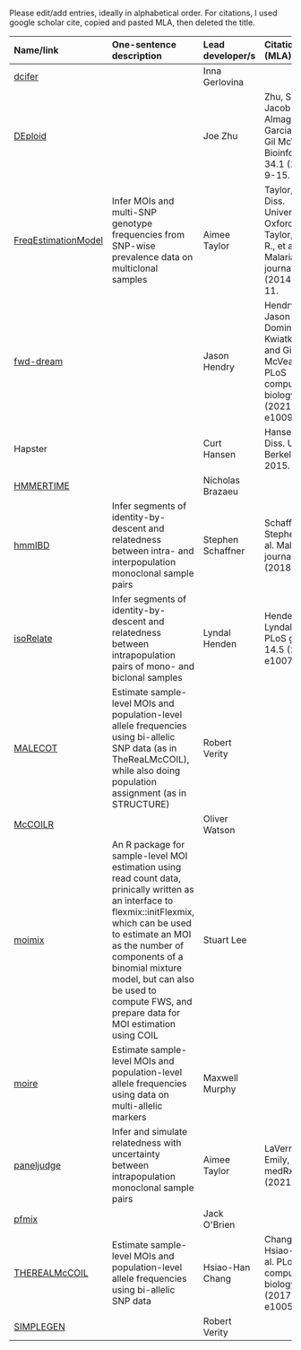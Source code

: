Please edit/add entries, ideally in alphabetical order. For citations, I used google scholar cite, copied and pasted MLA, then deleted the title. 

| Name/link   | One-sentence description | Lead developer/s | Citation (MLA) | 
| :---    | :---------               | :----            | :----    |
| [dcifer](https://github.com/innager/dcifer) || Inna Gerlovina ||
| [DEploid](https://github.com/DEploid-dev/DEploid) || Joe Zhu | Zhu, Sha Joe, Jacob Almagro-Garcia, and Gil McVean. Bioinformatics 34.1 (2018): 9-15.|
| [FreqEstimationModel](https://github.com/aimeertaylor/FreqEstimationModel) | Infer MOIs and multi-SNP genotype frequencies from SNP-wise prevalence data on multiclonal samples | Aimee Taylor | Taylor, Aimee. Diss. University of Oxford, 2016; Taylor, Aimee R., et al. Malaria journal 13.1 (2014): 1-11.| 
| [fwd-dream](https://github.com/JasonAHendry/fwd-dream) ||Jason Hendry | Hendry, Jason A., Dominic Kwiatkowski, and Gil McVean. PLoS computational biology 17.8 (2021): e1009287.|
| Hapster ||Curt Hansen| Hansen, Curt. Diss. UC Berkeley, 2015.|
| [HMMERTIME](https://github.com/nickbrazeau/HMMERTIME) || Nicholas Brazaeu ||
| [hmmIBD](https://github.com/glipsnort/hmmIBD) | Infer segments of identity-by-descent and relatedness between intra- and interpopulation monoclonal sample pairs | Stephen Schaffner | Schaffner, Stephen F., et al. Malaria journal 17.1 (2018): 1-4.| 
| [isoRelate](https://github.com/bahlolab/isoRelate)| Infer segments of identity-by-descent and relatedness between intrapopulation pairs of mono- and biclonal samples | Lyndal Henden | Henden, Lyndal, et al. PLoS genetics 14.5 (2018): e1007279. |
| [MALECOT](https://github.com/bobverity/MALECOT) | Estimate sample-level MOIs and population-level allele frequencies using bi-allelic SNP data (as in TheReaLMcCOIL), while also doing population assignment (as in STRUCTURE) | Robert Verity ||
| [McCOILR](https://github.com/OJWatson/McCOILR) || Oliver Watson ||
| [moimix](https://github.com/bahlolab/moimix) | An R package for sample-level MOI estimation using read count data, prinically written as an interface to flexmix::initFlexmix, which can be used to estimate an MOI as the number of components of a binomial mixture model, but can also be used to compute FWS, and prepare data for MOI estimation using COIL | Stuart Lee ||
| [moire](https://github.com/m-murphy/moire) | Estimate sample-level MOIs and population-level allele frequencies using data on multi-allelic markers| Maxwell Murphy | |
| [paneljudge](https://github.com/aimeertaylor/paneljudge) | Infer and simulate relatedness with uncertainty between intrapopulation monoclonal sample pairs   | Aimee Taylor | LaVerriere, Emily, et al. medRxiv (2021).| 
| [pfmix](https://github.com/cascobayesian/pfmix) ||Jack O'Brien||
| [THEREALMcCOIL](https://github.com/Greenhouse-Lab/THEREALMcCOIL) | Estimate sample-level MOIs and population-level allele frequencies using bi-allelic SNP data | Hsiao-Han Chang | Chang, Hsiao-Han, et al. PLoS computational biology 13.1 (2017): e1005348.|
| [SIMPLEGEN](https://github.com/mrc-ide/SIMPLEGEN) || Robert Verity ||
